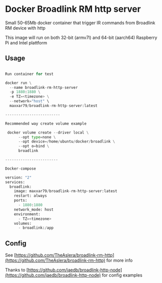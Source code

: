 # Docker Broadlink RM http server

Small 50-65Mb docker container that trigger IR commands from Broadlink RM device with http

This image will run on both 32-bit (armv7l) and 64-bit (aarch64) Raspberry Pi and Intel plattform


## Usage

```python

Run container for test

docker run \
  --name broadlink-rm-http-server
  -p 1880:1880 \
  -e TZ=<timezone> \
  --network="host" \
  maxxar79/broadlink-rm-http-server:latest

-------------------------

Recommended way create volume example

 docker volume create --driver local \
      --opt type=none \
      --opt device=/home/ubuntu/docker/broadlink \
      --opt o=bind \
      broadlink

------------------------

Docker-compose

version: "2"
services:
  broadlink:
    image: maxxar79/broadlink-rm-http-server:latest
    restart: always
    ports:
      - 1880:1880
    network_mode: host
    environment:
      - TZ=<timezone>
    volumes:
      - broadlink:/app

```

## Config

See [https://github.com/TheAslera/broadlink-rm-http](https://github.com/TheAslera/broadlink-rm-http) for more info

Thanks to [https://github.com/jaedb/broadlink-http-node](https://github.com/jaedb/broadlink-http-node) for config examples
